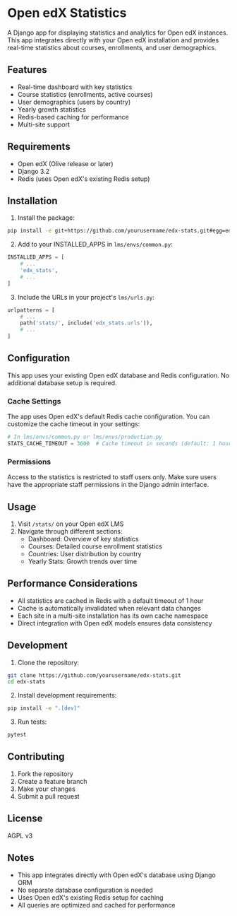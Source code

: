 # Open edX Statistics

A Django app for displaying statistics and analytics for Open edX instances. This app integrates directly with your Open edX installation and provides real-time statistics about courses, enrollments, and user demographics.

## Features

- Real-time dashboard with key statistics
- Course statistics (enrollments, active courses)
- User demographics (users by country)
- Yearly growth statistics
- Redis-based caching for performance
- Multi-site support

## Requirements

- Open edX (Olive release or later)
- Django 3.2
- Redis (uses Open edX's existing Redis setup)

## Installation

1. Install the package:

```bash
pip install -e git+https://github.com/yourusername/edx-stats.git#egg=edx-stats
```

2. Add to your INSTALLED_APPS in `lms/envs/common.py`:

```python
INSTALLED_APPS = [
    # ...
    'edx_stats',
    # ...
]
```

3. Include the URLs in your project's `lms/urls.py`:

```python
urlpatterns = [
    # ...
    path('stats/', include('edx_stats.urls')),
    # ...
]
```

## Configuration

This app uses your existing Open edX database and Redis configuration. No additional database setup is required.

### Cache Settings

The app uses Open edX's default Redis cache configuration. You can customize the cache timeout in your settings:

```python
# In lms/envs/common.py or lms/envs/production.py
STATS_CACHE_TIMEOUT = 3600  # Cache timeout in seconds (default: 1 hour)
```

### Permissions

Access to the statistics is restricted to staff users only. Make sure users have the appropriate staff permissions in the Django admin interface.

## Usage

1. Visit `/stats/` on your Open edX LMS
2. Navigate through different sections:
   - Dashboard: Overview of key statistics
   - Courses: Detailed course enrollment statistics
   - Countries: User distribution by country
   - Yearly Stats: Growth trends over time

## Performance Considerations

- All statistics are cached in Redis with a default timeout of 1 hour
- Cache is automatically invalidated when relevant data changes
- Each site in a multi-site installation has its own cache namespace
- Direct integration with Open edX models ensures data consistency

## Development

1. Clone the repository:
```bash
git clone https://github.com/yourusername/edx-stats.git
cd edx-stats
```

2. Install development requirements:
```bash
pip install -e ".[dev]"
```

3. Run tests:
```bash
pytest
```

## Contributing

1. Fork the repository
2. Create a feature branch
3. Make your changes
4. Submit a pull request

## License

AGPL v3

## Notes

- This app integrates directly with Open edX's database using Django ORM
- No separate database configuration is needed
- Uses Open edX's existing Redis setup for caching
- All queries are optimized and cached for performance